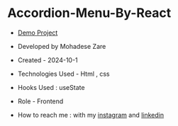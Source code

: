 # Accordion-Menu-By-React

- [Demo Project](https://mohadsezare-web.github.io/First-project/)

- Developed by Mohadese Zare

- Created - 2024-10-1

- Technologies Used - Html , css 

- Hooks Used : useState 

- Role - Frontend

- How to reach me : with my [instagram](https://www.instagram.com/mohadsezare_web) and [linkedin](https://www.linkedin.com/in/mohadse-zare)
